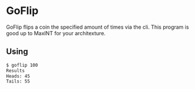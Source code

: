 # GoFlip

GoFlip flips a coin the specified amount of times via the cli. This program is good up to MaxINT for your architexture. 

## Using
```bash
$ goflip 100
Results
Heads: 45
Tails: 55
```
